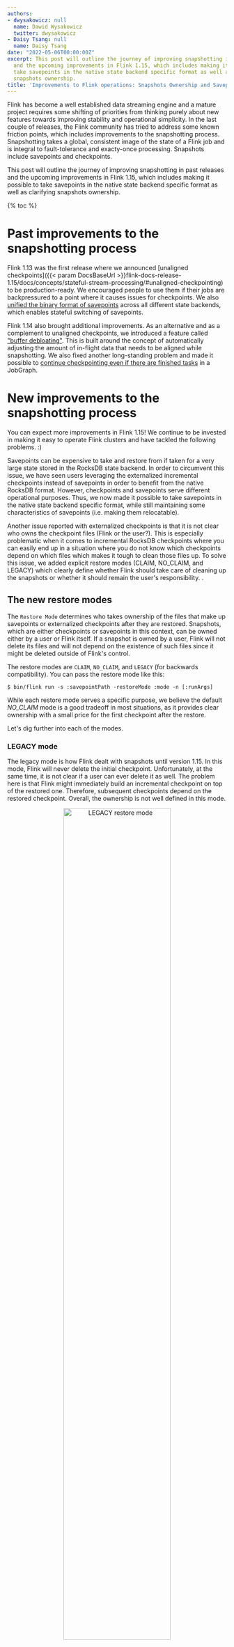 ```yaml
---
authors:
- dwysakowicz: null
  name: Dawid Wysakowicz
  twitter: dwysakowicz
- Daisy Tsang: null
  name: Daisy Tsang
date: "2022-05-06T00:00:00Z"
excerpt: This post will outline the journey of improving snapshotting in past releases
  and the upcoming improvements in Flink 1.15, which includes making it possible to
  take savepoints in the native state backend specific format as well as clarifying
  snapshots ownership.
title: 'Improvements to Flink operations: Snapshots Ownership and Savepoint Formats'
---
```


Flink has become a well established data streaming engine and a
mature project requires some shifting of priorities from thinking purely about new features 
towards improving stability and operational simplicity. In the last couple of releases, the Flink community has tried to address
some known friction points, which includes improvements to the
snapshotting process. Snapshotting takes a global, consistent image of the state of a Flink job and is integral to fault-tolerance and exacty-once processing. Snapshots include savepoints and checkpoints. 

This post will outline the journey of improving snapshotting in past releases and the upcoming improvements in Flink 1.15, which includes making it possible to take savepoints in the native state backend specific format as well as clarifying snapshots ownership. 

{% toc %}

# Past improvements to the snapshotting process 

Flink 1.13 was the first release where we announced [unaligned checkpoints]({{< param DocsBaseUrl >}}flink-docs-release-1.15/docs/concepts/stateful-stream-processing/#unaligned-checkpointing) to be production-ready. We
encouraged people to use them if their jobs are backpressured to a point where it causes issues for
checkpoints.  We also [unified the binary format of savepoints](/news/2021/05/03/release-1.13.0.html#switching-state-backend-with-savepoints) across all
different state backends, which enables stateful switching of savepoints.

Flink 1.14 also brought additional improvements. As an alternative and as a complement
to unaligned checkpoints, we introduced a feature called ["buffer debloating"](/news/2021/09/29/release-1.14.0.html#buffer-debloating). This is built
around the concept of automatically adjusting the amount of in-flight data that needs to be aligned
while snapshotting. We also fixed another long-standing problem and made it
possible to [continue checkpointing even if there are finished tasks](/news/2021/09/29/release-1.14.0.html#checkpointing-and-bounded-streams) in a JobGraph.




# New improvements to the snapshotting process 

You can expect more improvements in Flink 1.15! We continue to be invested in making it easy 
to operate Flink clusters and have tackled the following problems. :)

Savepoints can be expensive
to take and restore from if taken for a very large state stored in the RocksDB state backend. In
order to circumvent this issue, we have seen users leveraging the externalized incremental checkpoints
instead of savepoints in order to benefit from the native RocksDB format. However, checkpoints and savepoints
serve different operational purposes. Thus, we now made it possible to take savepoints in the
native state backend specific format, while still maintaining some characteristics of savepoints (i.e. making them relocatable). 

Another issue reported with externalized checkpoints is that it is not clear who owns the
checkpoint files (Flink or the user?). This is especially problematic when it comes to incremental RocksDB checkpoints
where you can easily end up in a situation where you do not know which checkpoints depend on which files
which makes it tough to clean those files up. To solve this issue, we added explicit restore
modes (CLAIM, NO_CLAIM, and LEGACY) which clearly define whether Flink should take
care of cleaning up the snapshots or whether it should remain the user's responsibility.
 .

## The new restore modes

The `Restore Mode` determines who takes ownership of the files that make up savepoints or
externalized checkpoints after they are restored. Snapshots, which are either checkpoints or savepoints
in this context, can be owned either by a user or Flink itself. If a snapshot is owned by a user,
Flink will not delete its files and will not depend on the existence
of such files since it might be deleted outside of Flink's control.

The restore modes are `CLAIM`, `NO_CLAIM`, and `LEGACY` (for backwards compatibility). You can pass the restore mode like this:

```
$ bin/flink run -s :savepointPath -restoreMode :mode -n [:runArgs]
```

While each restore mode serves a specific purpose, we believe the default *NO_CLAIM* mode is a good
tradeoff in most situations, as it provides clear ownership with a small price for the first
checkpoint after the restore.

Let's dig further into each of the modes.

### LEGACY mode

The legacy mode is how Flink dealt with snapshots until version 1.15. In this mode, Flink will never delete the initial
checkpoint. Unfortunately, at the same time, it is not clear if a user can ever delete it as well. 
The problem here is that Flink might immediately build an incremental checkpoint on top of the
restored one. Therefore, subsequent checkpoints depend on the restored checkpoint. Overall, the
ownership is not well defined in this mode.

<div style="text-align: center">
  <img src="{{ site.baseurl }}/img/blog/2022-05-06-restore-modes/restore-mode-legacy.svg" alt="LEGACY restore mode" width="70%">
</div>


### NO_CLAIM (default) mode

To fix the issue of files that no one can reliably claim ownership of, we introduced the `NO_CLAIM`
mode as the new default. In this mode, Flink will not assume ownership of the snapshot and will leave the files in
the user's control and never delete any of the files.  You can start multiple jobs from the
same snapshot in this mode.

In order to make sure Flink does not depend on any of the files from that snapshot, it will force
the first (successful) checkpoint to be a full checkpoint as opposed to an incremental one. This
only makes a difference for `state.backend: rocksdb`, because all other state backends always take
full checkpoints.

Once the first full checkpoint completes, all subsequent checkpoints will be taken as
usual/configured. Consequently, once a checkpoint succeeds, you can manually delete the original
snapshot. You can not do this earlier, because without any completed checkpoints, Flink will - upon
failure - try to recover from the initial snapshot.

<div style="text-align: center">
  <img src="{{ site.baseurl }}/img/blog/2022-05-06-restore-modes/restore-mode-no_claim.svg" alt="NO_CLAIM restore mode" width="70%" >
</div>

### CLAIM mode

If you do not want to sacrifice any performance while taking the first checkpoint, we suggest
looking into the `CLAIM` mode. In this mode, Flink claims ownership of the snapshot
and essentially treats it like a checkpoint: it controls the lifecycle and might delete it if it is
not needed for recovery anymore. Hence, it is not safe to manually delete the snapshot or to start
two jobs from the same snapshot. Flink keeps around a configured number of checkpoints.

<div style="text-align: center">
  <img src="{{ site.baseurl }}/img/blog/2022-05-06-restore-modes/restore-mode-claim.svg" alt="CLAIM restore mode" width="70%">
</div>

## Savepoint format

You can now trigger savepoints in the native format of state backends.
This has been introduced to match two characteristics, one of both savepoints and
checkpoints:

- self-contained, relocatable, and owned by users
- lightweight (and thus fast to take and recover from)

In order to provide the two features in a single concept, we provided a way for Flink to create a
savepoint in a (native) binary format of the used state backend. This brings a significant difference
especially in combination with the `state.backend: rocksdb` setting and incremental snapshots.

That state backend can leverage RocksDB native on-disk data structures which are usually referred to
as SST files. Incremental checkpoints leveraged those files and are
collections of those SST files with some additional metadata, which can be quickly reloaded
into the working directory of RocksDB upon restore.

Native savepoints can use the same mechanism of uploading the SST files instead of dumping the
entire state into a canonical Flink format. There is one additional benefit over simply using the
externalized incremental checkpoints: native savepoints are still relocatable and self-contained
in a single directory. In case of checkpoints that do not hold, because a single SST file can be
used by multiple checkpoints, and thus is put into a common shared directory. That is why they are
called incremental.

You can choose the savepoint format when triggering the savepoint like this:

```
# take an intermediate savepoint
$ bin/flink savepoint --type [native/canonical] :jobId [:targetDirectory]

# stop the job with a savepoint
$ bin/flink stop --type [native/canonical] --savepointPath [:targetDirectory] :jobId
```

### Capabilities and limitations

Unfortunately it is not possible to provide the same guarantees for all types of snapshots 
(canonical or native savepoints and aligned or unaligned checkpoints). The main difference between
checkpoints and savepoints is that savepoints are still triggered and owned by users. Flink does not
create them automatically nor ever depends on their existence. Their main purpose is still for planned,
manual backups, whereas checkpoints are used for recovery. In database terms, savepoints are similar
to backups, whereas checkpoints are like recovery logs.

Having additional dimensions of properties in each of the two main snapshots category does not make
it easier, therefore we try to list what you can achieve with every type of snapshot.

The following table gives an overview of capabilities and limitations for the various types of
savepoints and checkpoints.

- ✓ - Flink fully supports this type of snapshot
- x - Flink doesn't support this type of snapshot

| Operation                       | Canonical Savepoint | Native Savepoint | Aligned Checkpoint | Unaligned Checkpoint |
|:--------------------------------|:--------------------|:-----------------|:-------------------|:---------------------|
| State backend change            | ✓                   | x                | x                  | x                    |
| State Processor API(writing)    | ✓                   | x                | x                  | x                    |
| State Processor API(reading)    | ✓                   | ✓                | ✓                  | x                    |
| Self-contained and relocatable  | ✓                   | ✓                | x                  | x                    |
| Schema evolution                | ✓                   | ✓                | ✓                  | ✓                    |
| Arbitrary job upgrade           | ✓                   | ✓                | ✓                  | x                    |
| Non-arbitrary job upgrade       | ✓                   | ✓                | ✓                  | x                    |
| Flink minor version upgrade     | ✓                   | ✓                | ✓                  | x                    |
| Flink bug/patch version upgrade | ✓                   | ✓                | ✓                  | ✓                    |
| Rescaling                       | ✓                   | ✓                | ✓                  | ✓                    |

- State backend change - you can restore from the snapshot with a different state.backend than the
  one for which the snapshot was taken
- State Processor API (writing) - The ability to create new snapshot via State Processor API.
- State Processor API (reading) - The ability to read state from the existing snapshot via State
  Processor API.
- Self-contained and relocatable - One snapshot directory contains everything it needs for recovery.
  You can move the directory around.
- Schema evolution - Changing the data type of the *state* in your UDFs.
- Arbitrary job upgrade - Restoring the snapshot with the different partitioning type(rescale,
  rebalance, map, etc.)
  or with a different record type for the existing operator. In other words you can add arbitrary
  operators anywhere in your job graph.
- Non-arbitrary job upgrade - In contrary to the above, you still should be able to add new
  operators, but certain limitations apply. You can not change partitioning for existing operators
  or the data type of records being exchanged.
- Flink minor version upgrade - Restoring a snapshot which was taken for an older minor version of
  Flink (1.x → 1.y).
- Flink bug/patch version upgrade - Restoring a snapshot which was taken for an older patch version
  of Flink (1.14.x → 1.14.y).
- Rescaling - Restoring the snapshot with a different parallelism than was used during the snapshot
  creation.

# Summary

We hope the changes we introduced over the last releases make it easier to operate Flink in respect
to snapshotting. We are eager to hear from you if any of the new features have helped you solve problems you've faced in the past.
At the same time, if you still struggle with an issue or you had to work around some obstacles, please let
us know! Maybe we will be able to incorporate your approach or find a different solution together.
